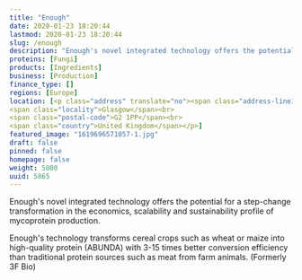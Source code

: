```yaml
---
title: "Enough"
date: 2020-01-23 18:20:44
lastmod: 2020-01-23 18:20:44
slug: /enough
description: "Enough's novel integrated technology offers the potential for a step-change transformation in the economics, scalability and sustainability profile of mycoprotein production.Enough's technology transforms cereal crops such as wheat or maize into high-quality protein (ABUNDA) with 3-15 times better conversion efficiency than traditional protein sources such as meat from farm animals. (Formerly 3F Bio)"
proteins: [Fungi]
products: [Ingredients]
business: [Production]
finance_type: []
regions: [Europe]
location: [<p class="address" translate="no"><span class="address-line1">West George Street</span><br>
<span class="locality">Glasgow</span><br>
<span class="postal-code">G2 1PP</span><br>
<span class="country">United Kingdom</span></p>]
featured_image: "1619696571057-1.jpg"
draft: false
pinned: false
homepage: false
weight: 5000
uuid: 5865
---
```

<p>Enough's novel integrated technology offers the potential for a step-change transformation in the economics, scalability and sustainability profile of mycoprotein production.</p>
<p>Enough's technology transforms cereal crops such as wheat or maize into high-quality protein (ABUNDA) with 3-15 times better conversion efficiency than traditional protein sources such as meat from farm animals. (Formerly 3F Bio)</p>
